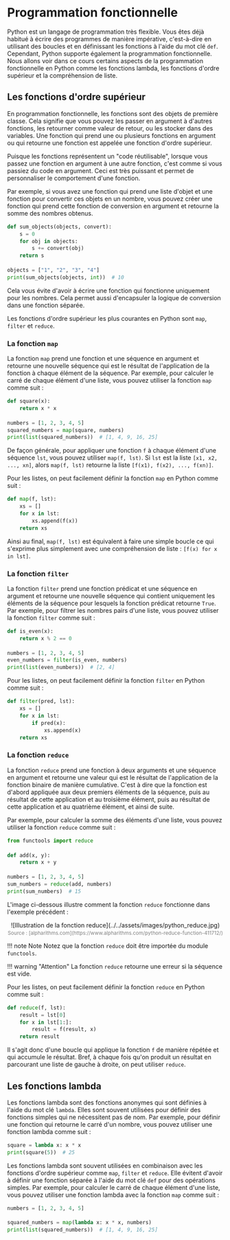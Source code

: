 # Programmation fonctionnelle

Python est un langage de programmation très flexible. Vous êtes déjà habitué à
écrire des programmes de manière impérative, c'est-à-dire en utilisant des
boucles et en définissant les fonctions à l'aide du mot clé `def`. Cependant, Python
supporte également la programmation fonctionnelle. Nous allons voir dans ce
cours certains aspects de la programmation fonctionnelle en Python comme les
fonctions lambda, les fonctions d'ordre supérieur et la compréhension de liste.

## Les fonctions d'ordre supérieur

En programmation fonctionnelle, les fonctions sont des objets de première classe.
Cela signifie que vous pouvez les passer en argument à d'autres fonctions,
les retourner comme valeur de retour, ou les stocker dans des variables.
Une fonction qui prend une ou plusieurs fonctions en argument ou qui retourne
une fonction est appelée une fonction d'ordre supérieur.

Puisque les fonctions représentent un "code réutilisable", lorsque vous passez
une fonction en argument à une autre fonction, c'est comme si vous passiez du
code en argument. Ceci est très puissant et permet de personnaliser le
comportement d'une fonction.

Par exemple, si vous avez une fonction qui prend une liste d'objet et une fonction 
pour convertir ces objets en un nombre, vous pouvez créer une fonction qui prend
cette fonction de conversion en argument et retourne la somme des nombres obtenus.

```python
def sum_objects(objects, convert):
    s = 0
    for obj in objects:
        s += convert(obj)
    return s

objects = ["1", "2", "3", "4"]
print(sum_objects(objects, int))  # 10
```

Cela vous évite d'avoir à écrire une fonction qui fonctionne uniquement pour
les nombres. Cela permet aussi d'encapsuler la logique de conversion dans une
fonction séparée.

Les fonctions d'ordre supérieur les plus courantes en Python sont `map`, `filter`
et `reduce`.

### La fonction `map`

La fonction `map` prend une fonction et une séquence en argument et retourne une
nouvelle séquence qui est le résultat de l'application de la fonction à chaque
élément de la séquence. Par exemple, pour calculer le carré de chaque élément
d'une liste, vous pouvez utiliser la fonction `map` comme suit :

```python
def square(x):
    return x * x

numbers = [1, 2, 3, 4, 5]
squared_numbers = map(square, numbers)
print(list(squared_numbers))  # [1, 4, 9, 16, 25]
```

De façon générale, pour appliquer une fonction `f` à chaque élément d'une
séquence `lst`, vous pouvez utiliser `map(f, lst)`. Si `lst` est la liste
`[x1, x2, ..., xn]`, alors `map(f, lst)` retourne la liste `[f(x1), f(x2), ..., f(xn)]`.

Pour les listes, on peut facilement définir la fonction `map` en Python comme suit :

```python
def map(f, lst):
    xs = []
    for x in lst:
        xs.append(f(x))
    return xs
```

Ainsi au final, `map(f, lst)` est équivalent à faire une simple boucle ce qui
s'exprime plus simplement avec une compréhension de liste :  `[f(x) for x in lst]`.

### La fonction `filter`

La fonction `filter` prend une fonction prédicat et une séquence en argument et
retourne une nouvelle séquence qui contient uniquement les éléments de la
séquence pour lesquels la fonction prédicat retourne `True`. Par exemple, pour
filtrer les nombres pairs d'une liste, vous pouvez utiliser la fonction `filter`
comme suit :

```python
def is_even(x):
    return x % 2 == 0

numbers = [1, 2, 3, 4, 5]
even_numbers = filter(is_even, numbers)
print(list(even_numbers))  # [2, 4]
```

Pour les listes, on peut facilement définir la fonction `filter` en Python comme suit :

```python
def filter(pred, lst):
    xs = []
    for x in lst:
        if pred(x):
            xs.append(x)
    return xs
```

### La fonction `reduce`

La fonction `reduce` prend une fonction à deux arguments et une séquence en
argument et retourne une valeur qui est le résultat de l'application de la
fonction binaire de manière cumulative. C'est à dire que la fonction est
d'abord appliquée aux deux premiers éléments de la séquence, puis au résultat
de cette application et au troisième élément, puis au résultat de cette
application et au quatrième élément, et ainsi de suite.

Par exemple, pour calculer la somme des éléments d'une liste, vous pouvez
utiliser la fonction `reduce` comme suit :

```python
from functools import reduce

def add(x, y):
    return x + y

numbers = [1, 2, 3, 4, 5]
sum_numbers = reduce(add, numbers)
print(sum_numbers)  # 15
```

L'image ci-dessous illustre comment la fonction `reduce` fonctionne dans l'exemple précédent :

<center>
    ![Illustration de la fonction reduce](../../assets/images/python_reduce.jpg)
    <br/>
    <span style="color:gray; font-size:smaller;">Source : [alpharithms.com](https://www.alpharithms.com/python-reduce-function-411712/)</span>
</center>

!!! note Note
    Notez que la fonction `reduce` doit être importée du module `functools`. 

!!! warning "Attention"
    La fonction `reduce` retourne une erreur si la séquence est vide.

Pour les listes, on peut facilement définir la fonction `reduce` en Python comme suit :

```python
def reduce(f, lst):
    result = lst[0]
    for x in lst[1:]:
        result = f(result, x)
    return result
```

Il s'agit donc d'une boucle qui applique la fonction `f` de manière répétée et
qui accumule le résultat. Bref, à chaque fois qu'on produit un résultat en
parcourant une liste de gauche à droite, on peut utiliser `reduce`.

## Les fonctions lambda

Les fonctions lambda sont des fonctions anonymes qui sont définies à l'aide du
mot clé `lambda`. Elles sont souvent utilisées pour définir des fonctions
simples qui ne nécessitent pas de nom. Par exemple, pour définir une fonction
qui retourne le carré d'un nombre, vous pouvez utiliser une fonction lambda
comme suit :

```python
square = lambda x: x * x
print(square(5))  # 25
```

Les fonctions lambda sont souvent utilisées en combinaison avec les fonctions
d'ordre supérieur comme `map`, `filter` et `reduce`. Elle évitent d'avoir à
définir une fonction séparée à l'aide du mot clé `def` pour des opérations
simples. Par exemple, pour calculer le carré de chaque élément d'une liste, vous
pouvez utiliser une fonction lambda avec la fonction `map` comme suit :

```python
numbers = [1, 2, 3, 4, 5]

squared_numbers = map(lambda x: x * x, numbers)
print(list(squared_numbers))  # [1, 4, 9, 16, 25]
```